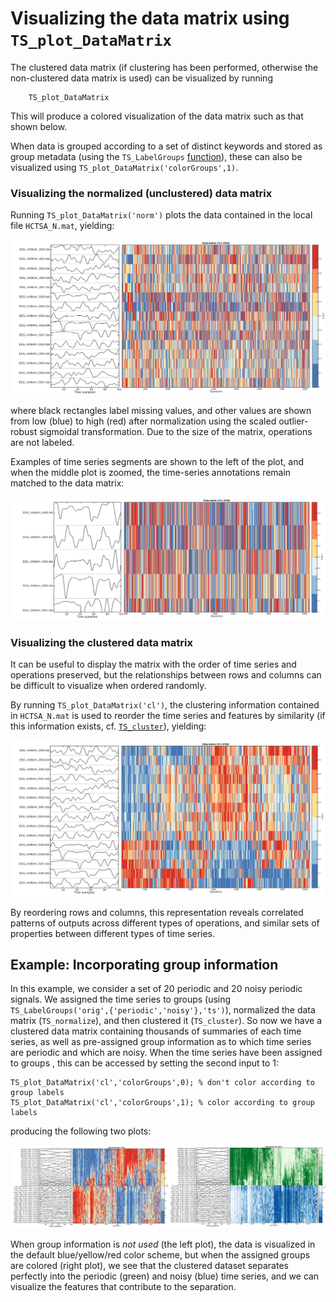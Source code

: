 # Visualizing the data matrix using `TS_plot_DataMatrix`

The clustered data matrix (if clustering has been performed, otherwise the non-clustered data matrix is used) can be visualized by running

        TS_plot_DataMatrix

This will produce a colored visualization of the data matrix such as that shown below.

When data is grouped according to a set of distinct keywords and stored as group metadata (using the `TS_LabelGroups` [function](grouping.md)), these can also be visualized using `TS_plot_DataMatrix('colorGroups',1)`.

<!-- ## Example usage

For example, we used a set of 9000 operations on 100 diverse empirical time series.
We then:
1. Normalized it, using `TS_normalize('scaledRobustSigmoid',[0.7,0.9])`. This removed 1 time series with fewer than 70% good values, 2476 operations with fewer than 90% good values, 164 operations with near-constant outputs, and 114 operations with zero interquartile range, leaving a 99 x 7225 normalized data matrix containing 0.38% special values saved in **HCTSA_N.mat**.
2. Clustered it, using `TS_cluster('euclidean','average', 'corr_fast', 'average')`, which uses a faster approximation for correlations involving bad values. The result is a re-ordered data matrix and associated metadata saved in **HCTSA_N.mat**. -->

### Visualizing the normalized (unclustered) data matrix
Running `TS_plot_DataMatrix('norm')` plots the data contained in the local file `HCTSA_N.mat`, yielding:

![](img/Bonn_DataMatrix_norm.png)

where black rectangles label missing values, and other values are shown from low (blue) to high (red) after normalization using the scaled outlier-robust sigmoidal transformation.
Due to the size of the matrix, operations are not labeled.

Examples of time series segments are shown to the left of the plot, and when the middle plot is zoomed, the time-series annotations remain matched to the data matrix:

![](img/Bonn_DataMatrix_zoomed.png)

### Visualizing the clustered data matrix

It can be useful to display the matrix with the order of time series and operations preserved, but the relationships between rows and columns can be difficult to visualize when ordered randomly.

By running `TS_plot_DataMatrix('cl')`, the clustering information contained in `HCTSA_N.mat` is used to reorder the time series and features by similarity (if this information exists, cf. [`TS_cluster`](clustering_rows_and_columns.md)), yielding:

![](img/Bonn_DataMatrix_clustered.png)

By reordering rows and columns, this representation reveals correlated patterns of outputs across different types of operations, and similar sets of properties between different types of time series.

## Example: Incorporating group information

In this example, we consider a set of 20 periodic and 20 noisy periodic signals.
We assigned the time series to groups (using `TS_LabelGroups('orig',{'periodic','noisy'},'ts')`), normalized the data matrix (`TS_normalize`), and then clustered it (`TS_cluster`).
So now we have a clustered data matrix containing thousands of summaries of each time series, as well as pre-assigned group information as to which time series are periodic and which are noisy.
When the time series have been assigned to groups , this can be accessed by setting the second input to 1:

    TS_plot_DataMatrix('cl','colorGroups',0); % don't color according to group labels
    TS_plot_DataMatrix('cl','colorGroups',1); % color according to group labels

producing the following two plots:

![](img/DataMatrix_together.png)

When group information is *not used* (the left plot), the data is visualized in the default blue/yellow/red color scheme, but when the assigned groups are colored (right plot), we see that the clustered dataset separates perfectly into the periodic (green) and noisy (blue) time series, and we can visualize the features that contribute to the separation.
